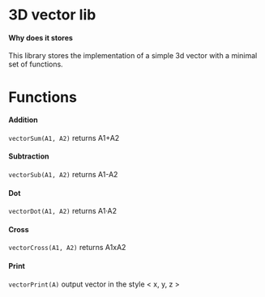 
 # 3D vector lib
 #### Why does it stores
 This library stores the implementation of a simple 3d vector with a minimal set of functions.

 # Functions
 #### Addition
`vectorSum(A1, A2)` returns A1+A2
 #### Subtraction
 `vectorSub(A1, A2)` returns A1-A2
 #### Dot
`vectorDot(A1, A2)` returns A1·A2
 #### Cross
`vectorCross(A1, A2)` returns A1xA2
 #### Print
 `vectorPrint(A)` output vector in the style < x, y, z >
